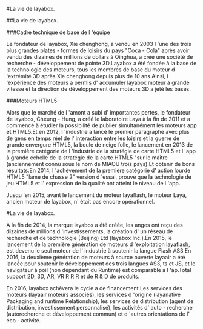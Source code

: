 #La vie de layabox.



##La vie de layabox.



###Cadre technique de base de l 'équipe

Le fondateur de layabox, Xie chenghong, a vendu en 2003 l 'une des trois plus grandes plates - formes de loisirs du pays "Coca - Cola" après avoir vendu des dizaines de millions de dollars à Qinghua, a créé une société de recherche - développement de pointe 3D.Layabox a été fondée à la base de la technologie des moteurs, tous les membres de base du moteur d 'extrémité 3D après Xie chenghong depuis plus de 10 ans.Ainsi, l 'expérience des moteurs a permis d' accumuler layabox moteur à grande vitesse et la direction de développement des moteurs 3D a jeté les bases.

###Moteurs HTML5

Alors que le marché de l 'amont a subi d' importantes pertes, le fondateur de layabox, Cheung - Hung, a créé le laboratoire Laya à la fin de 2011 et a commencé à étudier la possibilité de publier simultanément les moteurs app et HTML5.Et en 2012, l 'industrie a lancé le premier paragraphe avec plus de gens en temps réel de l' interaction entre les loisirs et la guerre de grande envergure HTML5, la boule de neige folle, le lancement en 2013 de la première catégorie de l 'industrie de la stratégie de carte HTML5 et l' app à grande échelle de la stratégie de la carte HTML5 "sur le maître (anciennement connu sous le nom de MIAOU trois pays).Et obtenir de bons résultats.En 2014, l 'achèvement de la première catégorie d' action lourde HTML5 "lame de chasse 2" version d 'essai, prouve que la technologie de jeu HTML5 et l' expression de la qualité ont atteint le niveau de l 'app.



Jusqu 'en 2015, avant le lancement du moteur layaflash, le moteur Laya, ancien moteur de layabox, n' était pas encore opérationnel.





#La vie de layabox.

À la fin de 2014, la marque layabox a été créée, les anges ont reçu des dizaines de millions d 'investissements, la création d' un réseau de recherche et de technologie (Beijing) Ltd (layabox Inc.).En 2015, le lancement de la première génération de moteurs d 'exploitation layaflash, est devenu le seul moteur de l' industrie à soutenir la langue Flash AS3.En 2016, la deuxième génération de moteurs à source ouverte layaair a été lancée pour soutenir le développement des trois langues AS3, ts et JS, et le navigateur à poil (non dépendant du Runtime) est comparable à l 'ap.Total support 2D, 3D, AR, VR R R R et de R & D de produits.



En 2016, layabox achèvera le cycle a de financement.Les services des moteurs (layaair moteurs associés), les services d 'origine (layanative Packaging and runtime Relationship), les services de distribution (agent de distribution, investissement personnalisé), les activités d' auto - recherche (autorecherche et développement commun) et d 'autres orientations de l' éco - activité.

​